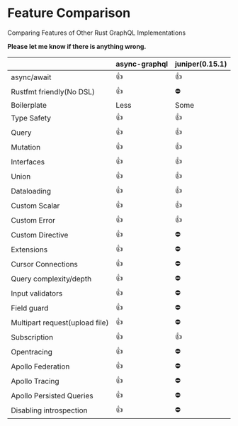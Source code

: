 # Feature Comparison

Comparing Features of Other Rust GraphQL Implementations

**Please let me know if there is anything wrong.**

|                                | async-graphql | juniper(0.15.1) |
| ------------------------------ | ------------- | --------------- |
| async/await                    | 👍            | 👍️             |
| Rustfmt friendly(No DSL)       | 👍            | ⛔️             |
| Boilerplate                    | Less          | Some            |
| Type Safety                    | 👍            | 👍              |
| Query                          | 👍            | 👍              |
| Mutation                       | 👍            | 👍              |
| Interfaces                     | 👍            | 👍              |
| Union                          | 👍            | 👍              |
| Dataloading                    | 👍            | 👍              |
| Custom Scalar                  | 👍            | 👍              |
| Custom Error                   | 👍            | 👍              |
| Custom Directive               | 👍            | ⛔              |
| Extensions                     | 👍            | ⛔️             |
| Cursor Connections             | 👍            | ⛔️             |
| Query complexity/depth         | 👍            | ⛔️             |
| Input validators               | 👍            | ⛔️             |
| Field guard                    | 👍            | ⛔️             |
| Multipart request(upload file) | 👍            | ⛔️             |
| Subscription                   | 👍            | 👍️             |
| Opentracing                    | 👍            | ⛔️             |
| Apollo Federation              | 👍            | ⛔️             |
| Apollo Tracing                 | 👍            | ⛔️             |
| Apollo Persisted Queries       | 👍            | ⛔️             |
| Disabling introspection        | 👍            | ⛔️             |
